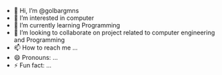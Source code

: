 - 👋 Hi, I’m @golbargmns
- 👀 I’m interested in computer
- 🌱 I’m currently learning Programming
- 💞️ I’m looking to collaborate on project related to computer engineering and Programming
- 📫 How to reach me ...
- 😄 Pronouns: ...
- ⚡ Fun fact: ...

<!---
golbargmns/golbargmns is a ✨ special ✨ repository because its `README.md` (this file) appears on your GitHub profile.
You can click the Preview link to take a look at your changes.
--->
